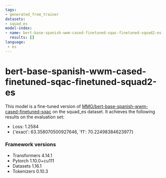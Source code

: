 ```yaml
---
tags:
- generated_from_trainer
datasets:
- squad_es
model-index:
- name: bert-base-spanish-wwm-cased-finetuned-sqac-finetuned-squad2-es
  results: []
language:
 - es
---
```


<!-- This model card has been generated automatically according to the information the Trainer had access to. You
should probably proofread and complete it, then remove this comment. -->

# bert-base-spanish-wwm-cased-finetuned-sqac-finetuned-squad2-es

This model is a fine-tuned version of [MMG/bert-base-spanish-wwm-cased-finetuned-sqac](https://huggingface.co/MMG/bert-base-spanish-wwm-cased-finetuned-sqac) on the squad_es dataset.
It achieves the following results on the evaluation set:
- Loss: 1.2584
- {'exact': 63.358070500927646, 'f1': 70.22498384623977}


### Framework versions

- Transformers 4.14.1
- Pytorch 1.10.0+cu111
- Datasets 1.16.1
- Tokenizers 0.10.3
